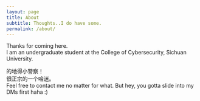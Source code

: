 ```yaml
---
layout: page
title: About
subtitle: Thoughts..I do have some.
permalink: /about/
---
```


Thanks for coming here.  
I am an undergraduate student at the College of Cybersecurity, Sichuan University.

的地得小警察！  
很正宗的一个哈迷。  
Feel free to contact me no matter for what.
But hey, you gotta slide into my DMs first haha :)


